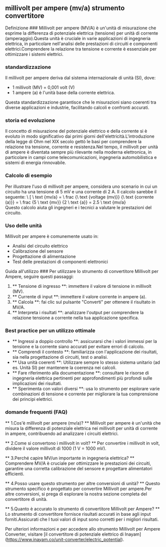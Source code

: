 ## millivolt per ampere (mv/a) strumento convertitore

Definizione ###
Millivolt per ampere (MV/A) è un'unità di misurazione che esprime la differenza di potenziale elettrica (tensione) per unità di corrente (amperaggio).Questa unità è cruciale in varie applicazioni di ingegneria elettrica, in particolare nell'analisi delle prestazioni di circuiti e componenti elettrici.Comprendere la relazione tra tensione e corrente è essenziale per ottimizzare i sistemi elettrici.

### standardizzazione
Il millivolt per ampere deriva dal sistema internazionale di unità (SI), dove:
- 1 millivolt (MV) = 0,001 volt (V)
- 1 ampere (a) è l'unità base della corrente elettrica.

Questa standardizzazione garantisce che le misurazioni siano coerenti tra diverse applicazioni e industrie, facilitando calcoli e confronti accurati.

### storia ed evoluzione
Il concetto di misurazione del potenziale elettrico e della corrente si è evoluto in modo significativo dai primi giorni dell'elettricità.L'introduzione della legge di Ohm nel XIX secolo gettò le basi per comprendere la relazione tra tensione, corrente e resistenza.Nel tempo, il millivolt per unità di ampere è diventata sempre più rilevante nella moderna elettronica, in particolare in campi come telecomunicazioni, ingegneria automobilistica e sistemi di energia rinnovabile.

### Calcolo di esempio
Per illustrare l'uso di millivolt per ampere, considera uno scenario in cui un circuito ha una tensione di 5 mV e una corrente di 2 A. Il calcolo sarebbe il seguente:
\ [
\ text {mv/a} = \ frac {\ text {voltage (mv)}} {\ text {corrente (a)}} = \ frac {5 \ text {mv}} {2 \ text {a}} = 2.5 \ text {mv/a}
\
Questo calcolo aiuta gli ingegneri e i tecnici a valutare le prestazioni del circuito.

### Uso delle unità
Millivolt per ampere è comunemente usato in:
- Analisi del circuito elettrico
- Calibrazione del sensore
- Progettazione di alimentazione
- Test delle prestazioni di componenti elettronici

Guida all'utilizzo ###
Per utilizzare lo strumento di convertitore Millivolt per Ampere, seguire questi passaggi:
1. ** Tensione di ingresso **: immettere il valore di tensione in millivolt (MV).
2. ** Currente di input **: immettere il valore corrente in ampere (a).
3. ** Calcola **: fai clic sul pulsante "Converti" per ottenere il risultato in MV/A.
4. ** Interpreta i risultati **: analizzare l'output per comprendere la relazione tensione a corrente nella tua applicazione specifica.

### Best practice per un utilizzo ottimale
- ** Ingressi a doppio controllo **: assicurarsi che i valori immessi per la tensione e la corrente siano accurati per evitare errori di calcolo.
- ** Comprendi il contesto **: familiarizza con l'applicazione dei risultati, sia nella progettazione di circuiti, test o analisi.
- ** Usa unità coerenti **: Utilizzare sempre lo stesso sistema unitario (ad es. Unità SI) per mantenere la coerenza nei calcoli.
- ** Fare riferimento alla documentazione **: consultare le risorse di ingegneria elettrica pertinenti per approfondimenti più profondi sulle implicazioni dei risultati.
- ** Sperimenta con valori diversi **: usa lo strumento per esplorare varie combinazioni di tensione e corrente per migliorare la tua comprensione dei principi elettrici.

### domande frequenti (FAQ)

** 1.Cos'è millivolt per ampere (mv/a)? **
Millivolt per ampere è un'unità che misura la differenza di potenziale elettrica nei millivolt per unità di corrente in ampere, contribuendo ad analizzare i circuiti elettrici.

** 2.Come si convertono i millivolt in volt? **
Per convertire i millivolt in volt, dividere il valore millivolt di 1000 (1 V = 1000 mV).

** 3.Perché capire MV/un importante in ingegneria elettrica? **
Comprendere MV/A è cruciale per ottimizzare le prestazioni dei circuiti, garantire una corretta calibrazione del sensore e progettare alimentatori efficienti.

** 4.Posso usare questo strumento per altre conversioni di unità? **
Questo strumento specifico è progettato per convertire Millivolt per ampere.Per altre conversioni, si prega di esplorare la nostra sezione completa del convertitore di unità.

** 5.Quanto è accurato lo strumento di convertitore Millivolt per Ampere? **
Lo strumento di convertitore fornisce risultati accurati in base agli input forniti.Assicurati che I tuoi valori di input sono corretti per i migliori risultati.

Per ulteriori informazioni e per accedere allo strumento Millivolt per Ampere Converter, visitare [il convertitore di potenziale elettrico di Inayam] (https://www.inayam.co/unit-converter/electric_potential).
